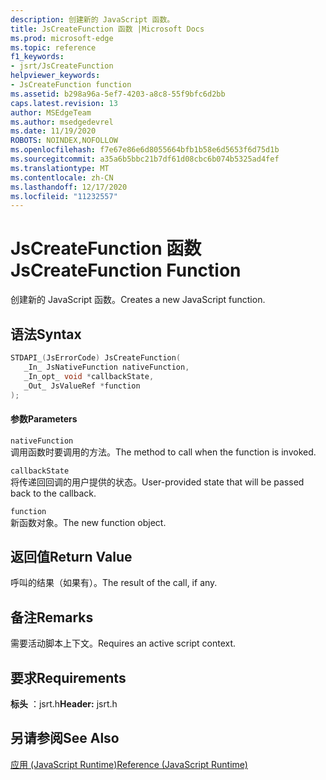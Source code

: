 ```yaml
---
description: 创建新的 JavaScript 函数。
title: JsCreateFunction 函数 |Microsoft Docs
ms.prod: microsoft-edge
ms.topic: reference
f1_keywords:
- jsrt/JsCreateFunction
helpviewer_keywords:
- JsCreateFunction function
ms.assetid: b298a96a-5ef7-4203-a8c8-55f9bfc6d2bb
caps.latest.revision: 13
author: MSEdgeTeam
ms.author: msedgedevrel
ms.date: 11/19/2020
ROBOTS: NOINDEX,NOFOLLOW
ms.openlocfilehash: f7e67e86e6d8055664bfb1b58e6d5653f6d75d1b
ms.sourcegitcommit: a35a6b5bbc21b7df61d08cbc6b074b5325ad4fef
ms.translationtype: MT
ms.contentlocale: zh-CN
ms.lasthandoff: 12/17/2020
ms.locfileid: "11232557"
---
```

# <span data-ttu-id="4b5de-103">JsCreateFunction 函数</span><span class="sxs-lookup"><span data-stu-id="4b5de-103">JsCreateFunction Function</span></span>

<span data-ttu-id="4b5de-104">创建新的 JavaScript 函数。</span><span class="sxs-lookup"><span data-stu-id="4b5de-104">Creates a new JavaScript function.</span></span>
  
## <span data-ttu-id="4b5de-105">语法</span><span class="sxs-lookup"><span data-stu-id="4b5de-105">Syntax</span></span>  
  
```cpp  
STDAPI_(JsErrorCode) JsCreateFunction(  
   _In_ JsNativeFunction nativeFunction,  
   _In_opt_ void *callbackState,  
   _Out_ JsValueRef *function  
);  
```  
  
#### <span data-ttu-id="4b5de-106">参数</span><span class="sxs-lookup"><span data-stu-id="4b5de-106">Parameters</span></span>  
 `nativeFunction`  
 <span data-ttu-id="4b5de-107">调用函数时要调用的方法。</span><span class="sxs-lookup"><span data-stu-id="4b5de-107">The method to call when the function is invoked.</span></span>  
  
 `callbackState`  
 <span data-ttu-id="4b5de-108">将传递回回调的用户提供的状态。</span><span class="sxs-lookup"><span data-stu-id="4b5de-108">User-provided state that will be passed back to the callback.</span></span>  
  
 `function`  
 <span data-ttu-id="4b5de-109">新函数对象。</span><span class="sxs-lookup"><span data-stu-id="4b5de-109">The new function object.</span></span>  
  
## <span data-ttu-id="4b5de-110">返回值</span><span class="sxs-lookup"><span data-stu-id="4b5de-110">Return Value</span></span>  
 <span data-ttu-id="4b5de-111">呼叫的结果（如果有）。</span><span class="sxs-lookup"><span data-stu-id="4b5de-111">The result of the call, if any.</span></span>  
  
## <span data-ttu-id="4b5de-112">备注</span><span class="sxs-lookup"><span data-stu-id="4b5de-112">Remarks</span></span>  
 <span data-ttu-id="4b5de-113">需要活动脚本上下文。</span><span class="sxs-lookup"><span data-stu-id="4b5de-113">Requires an active script context.</span></span>  
  
## <span data-ttu-id="4b5de-114">要求</span><span class="sxs-lookup"><span data-stu-id="4b5de-114">Requirements</span></span>  
 <span data-ttu-id="4b5de-115">**标头** ：jsrt.h</span><span class="sxs-lookup"><span data-stu-id="4b5de-115">**Header:** jsrt.h</span></span>  
  
## <span data-ttu-id="4b5de-116">另请参阅</span><span class="sxs-lookup"><span data-stu-id="4b5de-116">See Also</span></span>  
 [<span data-ttu-id="4b5de-117">应用 (JavaScript Runtime)</span><span class="sxs-lookup"><span data-stu-id="4b5de-117">Reference (JavaScript Runtime)</span></span>](../chakra-hosting/reference-javascript-runtime.md)

